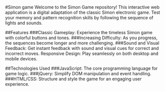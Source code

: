 #Simon game
Welcome to the Simon Game repository! This interactive web application is a digital adaptation of the classic Simon electronic game. Test your memory and pattern recognition skills by following the sequence of lights and sounds.

##Features
###Classic Gameplay: Experience the timeless Simon game with colorful buttons and tones.
###Increasing Difficulty: As you progress, the sequences become longer and more challenging.
###Sound and Visual Feedback: Get instant feedback with sound and visual cues for correct and incorrect moves.
Responsive Design: Play seamlessly on both desktop and mobile devices.

##Technologies Used
###JavaScript: The core programming language for game logic.
###jQuery: Simplify DOM manipulation and event handling.
###HTML/CSS: Structure and style the game for an engaging user experience.

